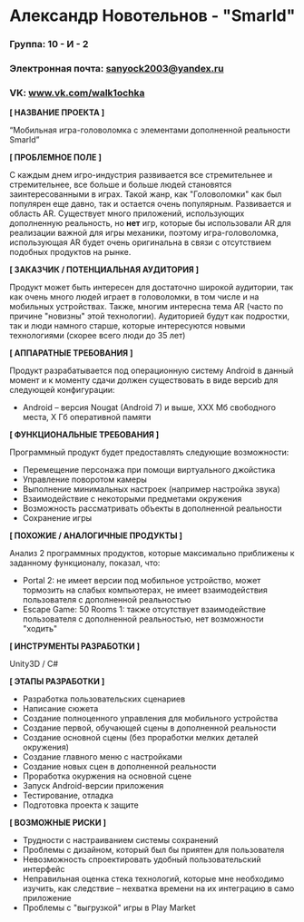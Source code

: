 # Александр Новотельнов - "Smarld"

### Группа: 10 - И - 2
### Электронная почта: sanyock2003@yandex.ru
### VK: www.vk.com/walk1ochka


**[ НАЗВАНИЕ ПРОЕКТА ]**

“Мобильная игра-головоломка с элементами дополненной реальности Smarld”

**[ ПРОБЛЕМНОЕ ПОЛЕ ]**

С каждым днем игро-индустрия развивается все стремительнее и стремительнее, все больше и больше людей становятся заинтересованными в играх. Такой жанр, как "Головоломки" как был популярен еще давно, так и остается очень популярным. Развивается и область AR. Существует много приложений, использующих дополненную реальность, но **нет** игр, которые бы использовали AR для реализации важной для игры механики, поэтому игра-головоломка, использующая AR будет очень оригинальна в связи с отсутствием подобных продуктов на рынке.

**[ ЗАКАЗЧИК / ПОТЕНЦИАЛЬНАЯ АУДИТОРИЯ ]**

Продукт может быть интересен для достаточно широкой аудитории, так как очень много людей играет в головоломки, в том числе и на мобильных устройствах. Также, многим интересна тема AR (часто по причине "новизны" этой технологии). Аудиторией будут как подростки, так и люди намного старше, которые интересуются новыми технологиями (скорее всего люди до 35 лет)

**[ АППАРАТНЫЕ ТРЕБОВАНИЯ ]** 

Продукт разрабатывается под операционную систему Android в данный момент и к моменту сдачи должен существовать в виде версиb для следующей конфигурации:

* Android – версия Nougat (Android 7) и выше,  ХХХ Мб свободного места, Х Гб оперативной памяти

**[ ФУНКЦИОНАЛЬНЫЕ ТРЕБОВАНИЯ ]**

Программный продукт будет предоставлять следующие возможности:
* Перемещение персонажа при помощи виртуального джойстика 
* Управление поворотом камеры 
* Выполнение минимальных настроек (например настройка звука) 
* Взаимодействие с некоторыми предметами окружения
* Возможность рассматривать объекты в дополненной реальности
* Сохранение игры

**[ ПОХОЖИЕ / АНАЛОГИЧНЫЕ ПРОДУКТЫ ]**

Анализ 2 программных продуктов, которые максимально приближены к заданному функционалу, показал, что:

* Portal 2: не имеет версии под мобильное устройство, может тормозить на слабых компьютерах, не имеет взаимодействия пользователя с дополненной реальностью
*	Escape Game: 50 Rooms 1: также отсутствует взаимодействие пользователя с дополненной реальностью, нет возможности "ходить"

**[ ИНСТРУМЕНТЫ РАЗРАБОТКИ ]**

Unity3D / C#

**[ ЭТАПЫ РАЗРАБОТКИ ]**

*   Разработка пользовательских сценариев
*   Написание сюжета
*   Создание полноценного управления для мобильного устройства
*   Создание первой, обучающей сцены в дополненной реальности
*   Создание основной сцены (без проработки мелких деталей окружения)
*   Создание главного меню с настройками
*   Создание новых сцен в дополненной реальности
*   Проработка окуржения на основной сцене
*   Запуск Android-версии приложения
*   Тестирование, отладка
*   Подготовка проекта к защите

**[ ВОЗМОЖНЫЕ РИСКИ ]**

*	Трудности с настраиванием системы сохранений
*	Проблемы с дизайном, который был бы приятен для пользователя
*	Невозможность спроектировать удобный пользовательский интерфейс 
*	Неправильная оценка стека технологий, которые мне необходимо изучить, как следствие – нехватка времени на их интеграцию в само приложение
* Проблемы с "выгрузкой" игры в Play Market
